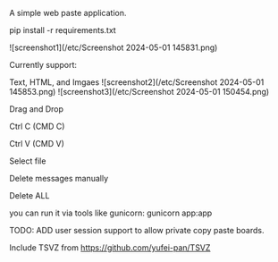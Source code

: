 A simple web paste application.


pip install -r requirements.txt

![screenshot1](/etc/Screenshot 2024-05-01 145831.png)

Currently support:

Text, HTML, and Imgaes
![screenshot2](/etc/Screenshot 2024-05-01 145853.png)
![screenshot3](/etc/Screenshot 2024-05-01 150454.png)

Drag and Drop

Ctrl C (CMD C)

Ctrl V (CMD V)

Select file

Delete messages manually

Delete ALL

you can run it via tools like gunicorn:
gunicorn app:app

TODO: ADD user session support to allow private copy paste boards.


Include TSVZ from https://github.com/yufei-pan/TSVZ
